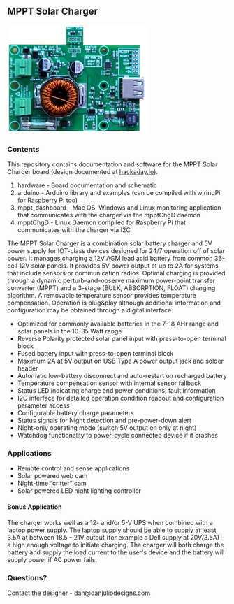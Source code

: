 ## MPPT Solar Charger

![MPPT Solar Charger](hardware/pictures/35_00082_02.png)


### Contents
This repository contains documentation and software for the MPPT Solar Charger board (design documented at [hackaday.io](https://hackaday.io/project/161351-solar-mppt-charger-for-247-iot-devices)).  

1. hardware - Board documentation and schematic
2. arduino - Arduino library and examples (can be compiled with wiringPi for Raspberry Pi too)
3. mppt_dashboard - Mac OS, Windows and Linux monitoring application that communicates with the charger via the mpptChgD daemon
4. mpptChgD - Linux Daemon compiled for Raspberry Pi that communicates with the charger via I2C

The MPPT Solar Charger is a combination solar battery charger and 5V power supply for IOT-class devices designed for 24/7 operation off of solar power. It manages charging a 12V AGM lead acid battery from common 36-cell 12V solar panels.  It provides 5V power output at up to 2A for systems that include sensors or communication radios.  Optimal charging is provided through a dynamic perturb-and-observe maximum power-point transfer converter (MPPT) and a 3-stage (BULK, ABSORPTION, FLOAT) charging algorithm.  A removable temperature sensor provides temperature compensation.  Operation is plug&play although additional information and configuration may be obtained through a digital interface.

* Optimized for commonly available batteries in the 7-18 AHr range and solar panels in the 10-35 Watt range
* Reverse Polarity protected solar panel input with press-to-open terminal block
* Fused battery input with press-to-open terminal block
* Maximum 2A at 5V output on USB Type A power output jack and solder header
* Automatic low-battery disconnect and auto-restart on recharged battery
* Temperature compensation sensor with internal sensor fallback
* Status LED indicating charge and power conditions, fault information
* I2C interface for detailed operation condition readout and configuration parameter access
* Configurable battery charge parameters
* Status signals for Night detection and pre-power-down alert
* Night-only operating mode (switch 5V output on only at night)
* Watchdog functionality to power-cycle connected device if it crashes

### Applications
* Remote control and sense applications
* Solar powered web cam
* Night-time “critter” cam
* Solar powered LED night lighting controller

#### Bonus Application
The charger works well as a 12- and/or 5-V UPS when combined with a laptop power supply.  The laptop supply should be able to supply at least 3.5A at between 18.5 - 21V output (for example a Dell supply at 20V/3.5A) - a high enough voltage to initiate charging.  The charger will both charge the battery and supply the load current to the user's device and the battery will supply power if AC power fails.


### Questions?

Contact the designer - dan@danjuliodesigns.com
